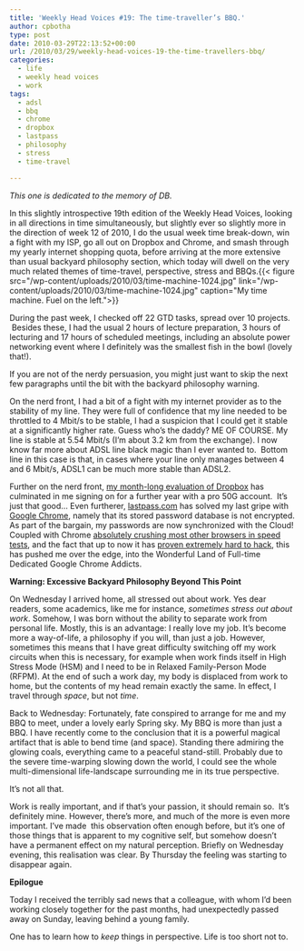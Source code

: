 ```yaml
---
title: 'Weekly Head Voices #19: The time-traveller’s BBQ.'
author: cpbotha
type: post
date: 2010-03-29T22:13:52+00:00
url: /2010/03/29/weekly-head-voices-19-the-time-travellers-bbq/
categories:
  - life
  - weekly head voices
  - work
tags:
  - adsl
  - bbq
  - chrome
  - dropbox
  - lastpass
  - philosophy
  - stress
  - time-travel

---
```

_This one is dedicated to the memory of DB._

In this slightly introspective 19th edition of the Weekly Head Voices, looking in all directions in time simultaneously, but slightly ever so slightly more in the direction of week 12 of 2010, I do the usual week time break-down, win a fight with my ISP, go all out on Dropbox and Chrome, and smash through my yearly internet shopping quota, before arriving at the more extensive than usual backyard philosophy section, which today will dwell on the very much related themes of time-travel, perspective, stress and BBQs.{{< figure src="/wp-content/uploads/2010/03/time-machine-1024.jpg" link="/wp-content/uploads/2010/03/time-machine-1024.jpg" caption="My time machine. Fuel on the left.">}} 

During the past week, I checked off 22 GTD tasks, spread over 10 projects.  Besides these, I had the usual 2 hours of lecture preparation, 3 hours of lecturing and 17 hours of scheduled meetings, including an absolute power networking event where I definitely was the smallest fish in the bowl (lovely that!).

If you are not of the nerdy persuasion, you might just want to skip the next few paragraphs until the bit with the backyard philosophy warning.

On the nerd front, I had a bit of a fight with my internet provider as to the stability of my line. They were full of confidence that my line needed to be throttled to 4 Mbit/s to be stable, I had a suspicion that I could get it stable at a significantly higher rate. Guess who’s the daddy? ME OF COURSE. My line is stable at 5.54 Mbit/s (I’m about 3.2 km from the exchange). I now know far more about ADSL line black magic than I ever wanted to.  Bottom line in this case is that, in cases where your line only manages between 4 and 6 Mbit/s, ADSL1 can be much more stable than ADSL2.

Further on the nerd front, [my month-long evaluation of Dropbox][1] has culminated in me signing on for a further year with a pro 50G account.  It’s just that good… Even furtherer, [lastpass.com][2] has solved my last gripe with [Google Chrome][3], namely that its stored password database is not encrypted. As part of the bargain, my passwords are now synchronized with the Cloud! Coupled with Chrome [absolutely crushing most other browsers in speed tests][4], and the fact that up to now it has [proven extremely hard to hack][5], this has pushed me over the edge, into the Wonderful Land of Full-time Dedicated Google Chrome Addicts.

**Warning: Excessive Backyard Philosophy Beyond This Point**

On Wednesday I arrived home, all stressed out about work. Yes dear readers, some academics, like me for instance, _sometimes stress out about work_. Somehow, I was born without the ability to separate work from personal life. Mostly, this is an advantage: I really love my job. It’s become more a way-of-life, a philosophy if you will, than just a job. However, sometimes this means that I have great difficulty switching off my work circuits when this is necessary, for example when work finds itself in High Stress Mode (HSM) and I need to be in Relaxed Family-Person Mode (RFPM). At the end of such a work day, my body is displaced from work to home, but the contents of my head remain exactly the same. In effect, I travel through _space_, but not _time_.

Back to Wednesday: Fortunately, fate conspired to arrange for me and my BBQ to meet, under a lovely early Spring sky. My BBQ is more than just a BBQ. I have recently come to the conclusion that it is a powerful magical artifact that is able to bend time (and space). Standing there admiring the glowing coals, everything came to a peaceful stand-still. Probably due to the severe time-warping slowing down the world, I could see the whole multi-dimensional life-landscape surrounding me in its true perspective.

It’s not all that.

Work is really important, and if that’s your passion, it should remain so.  It’s definitely mine. However, there’s more, and much of the more is even more important. I’ve made  this observation often enough before, but it’s one of those things that is apparent to my cognitive self, but somehow doesn’t have a permanent effect on my natural perception. Briefly on Wednesday evening, this realisation was clear. By Thursday the feeling was starting to disappear again.

**Epilogue**

Today I received the terribly sad news that a colleague, with whom I’d been working closely together for the past months, had unexpectedly passed away on Sunday, leaving behind a young family.

One has to learn how to _keep_ things in perspective. Life is too short not to.

 [1]: http://cpbotha.net/2010/02/28/weekly-head-voices-15-auto-tune-my-cloud/ "link to WHV where I get a month subscription"
 [2]: http://lastpass.com/ "lastpass website"
 [3]: http://google.com/chrome "chrome website"
 [4]: http://www.tomshardware.com/reviews/firefox-chrome-opera,2558.html "Tom's Hardware review of 5 browsers (March 2010)"
 [5]: http://lifehacker.com/5177709/chrome-the-only-browser-standing-in-pwn2own-contest "lifehacker article on pwn2own competition"
